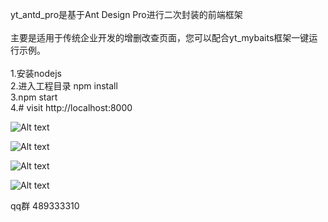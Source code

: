yt_antd_pro是基于Ant Design Pro进行二次封装的前端框架</br>
</br>
主要是适用于传统企业开发的增删改查页面，您可以配合yt_mybaits框架一键运行示例。</br>
</br>
1.安装nodejs</br>
2.进入工程目录 npm install</br>
3.npm start</br>
4.# visit http://localhost:8000</br>

![Alt text](https://github.com/limiaogithub/yt_antd_pro/blob/master/example5.png)

![Alt text](https://github.com/limiaogithub/yt_antd_pro/blob/master/example2.png)

![Alt text](https://github.com/limiaogithub/yt_antd_pro/blob/master/example3.png)

![Alt text](https://github.com/limiaogithub/yt_antd_pro/blob/master/example4.png)


qq群 489333310
